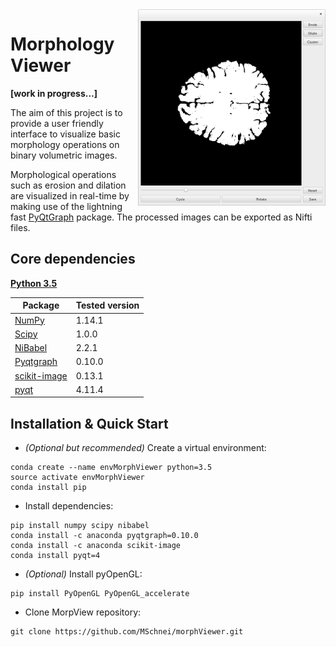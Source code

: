 <img src="morphViewer.png" width=300 align="right" />

# Morphology Viewer

__[work in progress...]__

The aim of this project is to provide a user friendly interface to visualize basic morphology operations on binary volumetric images.

Morphological operations such as erosion and dilation are visualized in real-time by making use of the lightning fast [PyQtGraph](http://www.pyqtgraph.org/) package. The processed images can be exported as Nifti files.

## Core dependencies
[**Python 3.5**](https://www.python.org/download/releases/3.5/)

| Package                                   | Tested version |
|-------------------------------------------|----------------|
| [NumPy](http://www.numpy.org/)            | 1.14.1         |
| [Scipy](https://www.scipy.org/)           | 1.0.0          |
| [NiBabel](http://nipy.org/nibabel/)       | 2.2.1          |
| [Pyqtgraph](http://www.pyqtgraph.org/)    | 0.10.0         |
| [scikit-image](http://scikit-image.org)   | 0.13.1         |
| [pyqt](https://en.wikipedia.org/wiki/PyQt)| 4.11.4         |

## Installation & Quick Start

- _(Optional but recommended)_ Create a virtual environment:
```
conda create --name envMorphViewer python=3.5
source activate envMorphViewer
conda install pip
```
- Install dependencies:
```
pip install numpy scipy nibabel
conda install -c anaconda pyqtgraph=0.10.0
conda install -c anaconda scikit-image
conda install pyqt=4
```
- _(Optional)_ Install pyOpenGL:
```
pip install PyOpenGL PyOpenGL_accelerate
```
- Clone MorpView repository:
```
git clone https://github.com/MSchnei/morphViewer.git
```

